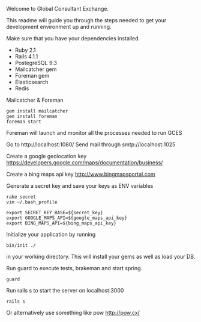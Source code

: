 Welcome to Global Consultant Exchange.

This readme will guide you through the steps needed to get your development environment up and
running.

Make sure that you have your dependencies installed.

* Ruby 2.1
* Rails 4.1.1
* PostegreSQL 9.3
* Mailcatcher gem
* Foreman gem
* Elasticsearch
* Redis

Mailcatcher & Foreman

```
gem install mailcatcher
gem install foreman
foreman start
```
Foreman will launch and monitor all the processes needed to run GCES

Go to http://localhost:1080/
Send mail through smtp://localhost:1025

Create a google geolocation key
https://developers.google.com/maps/documentation/business/

Create a bing maps api key
http://www.bingmapsportal.com

Generate a secret key and save your keys as ENV variables
```
rake secret
vim ~/.bash_profile

export SECRET_KEY_BASE=${secret_key}
export GOOGLE_MAPS_API=${google_maps_api_key}
export BING_MAPS_API=${bing_maps_api_key}
```

Initialize your application by running
```
bin/init ./
```
in your working directory.  This will install your gems as well as load your DB.


Run guard to execute tests, brakeman and start spring.

```
guard
```


Run rails s to start the server on localhost:3000
```
rails s
```

Or alternatively use something like pow http://pow.cx/
